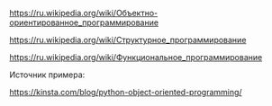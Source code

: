 https://ru.wikipedia.org/wiki/Объектно-ориентированное_программирование

https://ru.wikipedia.org/wiki/Структурное_программирование

https://ru.wikipedia.org/wiki/Функциональное_программирование


Источник примера:

https://kinsta.com/blog/python-object-oriented-programming/

